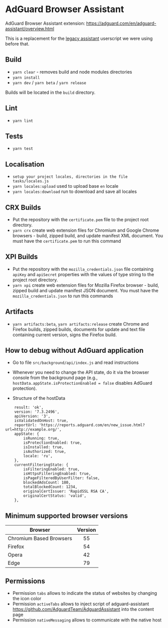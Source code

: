 # AdGuard Browser Assistant

AdGuard Browser Assistant extension:
https://adguard.com/en/adguard-assistant/overview.html

This is a replacement for the [legacy assistant](https://github.com/AdguardTeam/AdguardAssistant) userscript we were using before that.

## Build

- `yarn clear` - removes build and node modules directories
- `yarn install`
- `yarn dev` / `yarn beta` / `yarn release`

Builds will be located in the `build` directory.

## Lint

- `yarn lint`

## Tests

- `yarn test`

## Localisation

- `setup your project locales, directories in the file tasks/locales.js`
- `yarn locales:upload` used to upload base `en` locale
- `yarn locales:download` run to download and save all locales

## CRX Builds

- Put the repository with the `certificate.pem` file to the project root directory.
- `yarn crx` create web extension files for Chromium and Google Chrome browsers - build, zipped build, and update manifest XML document. You must have the `certificate.pem` to run this command

## XPI Builds

- Put the repository with the `mozilla_credentials.json` file containing `apiKey` and `apiSecret` properties with the values of type string to the project root directory.
- `yarn xpi` create web extension files for Mozilla Firefox browser - build, zipped build and update manifest JSON document. You must have the `mozilla_credentials.json` to run this commands

## Artifacts

- `yarn artifacts:beta`, `yarn artifacts:release` create Chrome and Firefox builds, zipped builds, documents for update and text file containing current version, signs the Firefox build.

## How to debug without AdGuard application

- Go to file `src/background/api/index.js` and read instructions

- Whenever you need to change the API state, do it via the browser console from the background page (e.g., `hostData.appState.isProtectionEnabled = false` disables AdGuard protection).
- Structure of the hostData
```
    result: 'ok',
    version: '7.3.2496',
    apiVersion: '3',
    isValidatedOnHost: true,
    reportUrl: 'https://reports.adguard.com/en/new_issue.html?url=http://example.org/',
    appState: {
        isRunning: true,
        isProtectionEnabled: true,
        isInstalled: true,
        isAuthorized: true,
        locale: 'ru',
    },
    currentFilteringState: {
        isFilteringEnabled: true,
        isHttpsFilteringEnabled: true,
        isPageFilteredByUserFilter: false,
        blockedAdsCount: 180,
        totalBlockedCount: 1234,
        originalCertIssuer: 'RapidSSL RSA CA',
        originalCertStatus: 'valid',
    },
```

## Minimum supported browser versions
| Browser                 	| Version 	|
|-------------------------	|:-------:	|
| Chromium Based Browsers 	|    55   	|
| Firefox                 	|    54   	|
| Opera                   	|    42   	|
| Edge                    	|    79   	|

## Permissions
- Permission `tabs` allows to indicate the status of websites by changing the icon color
- Permission `activeTabs` allows to inject script of adguard-assistant https://github.com/AdguardTeam/AdguardAssistant into the content page
- Permission `nativeMessaging` allows to communicate with the native host
